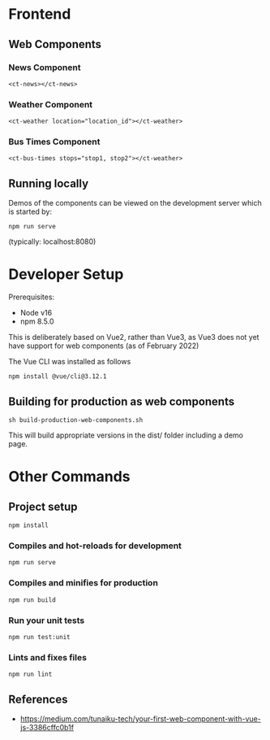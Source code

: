 # Frontend

## Web Components

### News Component
```
<ct-news></ct-news>
```

### Weather Component
```
<ct-weather location="location_id"></ct-weather>
```

### Bus Times Component
```
<ct-bus-times stops="stop1, stop2"></ct-weather>
```

## Running locally

Demos of the components can be viewed on the development server
which is started by:

```
npm run serve
```

(typically: localhost:8080)

# Developer Setup

Prerequisites:
* Node v16
* npm 8.5.0

This is deliberately based on Vue2, rather than Vue3, as Vue3 does not
yet have support for web components (as of February 2022)

The Vue CLI was installed as follows
```
npm install @vue/cli@3.12.1
```

## Building for production as web components

```
sh build-production-web-components.sh
```

This will build appropriate versions in the dist/ folder including a demo page.

# Other Commands

## Project setup
```
npm install
```

### Compiles and hot-reloads for development
```
npm run serve
```

### Compiles and minifies for production
```
npm run build
```

### Run your unit tests
```
npm run test:unit
```

### Lints and fixes files
```
npm run lint
```

## References

* https://medium.com/tunaiku-tech/your-first-web-component-with-vue-js-3386cffc0b1f